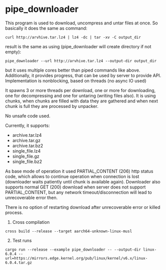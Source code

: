 # pipe_downloader

This program is used to download, uncompress and untar files at once.
So basically it does the same as command:

```
curl http://arvhive.tar.lz4 | lz4 -dc | tar -xv -C output_dir
```
result is the same as using (pipe_downloader will create directory if not empty):
```
pipe_downloader --url http://arvhive.tar.lz4 --output-dir output_dir
```

but it uses multiple cores better than piped commands like above.
Additionally, it provides progress, that can be used by server to provide API.
Implementation is nonblocking, based on threads (no async IO used)

It spawns 3 or more threads per download, one or more for downloading, 
one for decompressing and one for untaring (writing files also).
It is using chunks, when chunks are filled with data they are gathered and
when next chunk is full they are processed by unpacker.

No unsafe code used.

Currently, it supports:
* archive.tar.lz4
* archive.tar.gz
* archive.tar.bz2
* single_file.lz4
* single_file.gz
* single_file.bz2

As base mode of operation it used PARTIAL_CONTENT (206) http status code, 
which allows to continue operation when connection is lost (downloader waits patiently until chunk is available again).
Downloader also supports normal GET (200) download when server does not support PARTIAL_CONTENT, but any network timeout/disconnection will lead 
to unrecoverable error then.

There is no option of restarting download after unrecoverable error or killed process.

1. Cross compilation

```cross build --release --target aarch64-unknown-linux-musl```

2. Test runs

```cargo run --release --example pipe_downloader -- --output-dir linux-6.0.4 --url=https://mirrors.edge.kernel.org/pub/linux/kernel/v6.x/linux-6.0.4.tar.gz```
